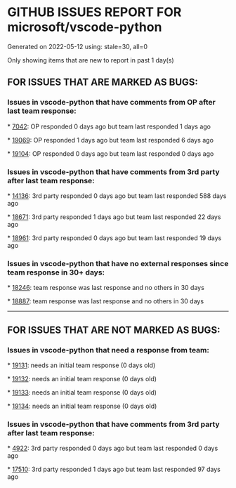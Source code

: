
# GITHUB ISSUES REPORT FOR microsoft/vscode-python


Generated on 2022-05-12 using: stale=30, all=0


Only showing items that are new to report in past 1 day(s)


## FOR ISSUES THAT ARE MARKED AS BUGS:


### Issues in vscode-python that have comments from OP after last team response:


\* [7042](https://github.com/microsoft/vscode-python/issues/7042 "Setting `python.sortImports.path` to `isort` or setting it to a relative path does not work from within virtual environment"): OP responded 0 days ago but team last responded 1 days ago

\* [19069](https://github.com/microsoft/vscode-python/issues/19069 "Pytest fails to use the correct conda environment path for testing"): OP responded 1 days ago but team last responded 6 days ago

\* [19104](https://github.com/microsoft/vscode-python/issues/19104 "select interpreter crash"): OP responded 0 days ago but team last responded 0 days ago

### Issues in vscode-python that have comments from 3rd party after last team response:


\* [14136](https://github.com/microsoft/vscode-python/issues/14136 "Disable import sorting for virtualenv"): 3rd party responded 0 days ago but team last responded 588 days ago

\* [18671](https://github.com/microsoft/vscode-python/issues/18671 "Ensure language server is not blocked on discovery"): 3rd party responded 1 days ago but team last responded 22 days ago

\* [18961](https://github.com/microsoft/vscode-python/issues/18961 "Error [object Object] when using unittest Test Debugging"): 3rd party responded 0 days ago but team last responded 19 days ago

### Issues in vscode-python that have no external responses since team response in 30+ days:


\* [18246](https://github.com/microsoft/vscode-python/issues/18246 "Workspace .env file setting is not respected after loosing the remote ssh connection"): team response was last response and no others in 30 days

\* [18887](https://github.com/microsoft/vscode-python/issues/18887 "Unable to download the Python Interpreter"): team response was last response and no others in 30 days

---

## FOR ISSUES THAT ARE NOT MARKED AS BUGS:


### Issues in vscode-python that need a response from team:


\* [19131](https://github.com/microsoft/vscode-python/issues/19131 "Multi-line &quot;Evaluate in Debug Console&quot; fails to store intermediate variables."): needs an initial team response (0 days old)

\* [19132](https://github.com/microsoft/vscode-python/issues/19132 "Allow Environment Shims"): needs an initial team response (0 days old)

\* [19133](https://github.com/microsoft/vscode-python/issues/19133 "Can not run python"): needs an initial team response (0 days old)

\* [19134](https://github.com/microsoft/vscode-python/issues/19134 "Pytest Discovery fails for large test suites"): needs an initial team response (0 days old)

### Issues in vscode-python that have comments from 3rd party after last team response:


\* [4922](https://github.com/microsoft/vscode-python/issues/4922 "Need a way to find tools (linters, formatters) via PATH"): 3rd party responded 0 days ago but team last responded 0 days ago

\* [17510](https://github.com/microsoft/vscode-python/issues/17510 "Add inlay hints"): 3rd party responded 1 days ago but team last responded 97 days ago
